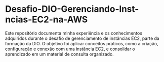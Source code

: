 # Desafio-DIO-Gerenciando-Inst-ncias-EC2-na-AWS
Este repositório documenta minha experiência e os conhecimentos adquiridos durante o desafio de gerenciamento de instâncias EC2, parte da formação da DIO. O objetivo foi aplicar conceitos práticos, como a criação, configuração e conexão com uma instância EC2, e consolidar o aprendizado em um material de consulta organizado.

